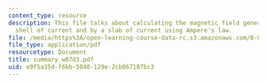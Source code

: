 ```yaml
---
content_type: resource
description: This file talks about calculating the magnetic field generated by a cylindrical
  shell of current and by a slab of current using Ampere's law.
file: /media/https%3A/open-learning-course-data-rc.s3.amazonaws.com/8-02t-electricity-and-magnetism-spring-2005/e9f5a35df6bb5840129e2cb867187bc3_summary_w07d3.pdf
file_type: application/pdf
resourcetype: Document
title: summary_w07d3.pdf
uid: e9f5a35d-f6bb-5840-129e-2cb867187bc3
---
```

